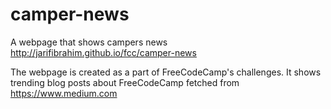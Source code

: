 # camper-news
A webpage that shows campers news http://jarifibrahim.github.io/fcc/camper-news

The webpage is created as a part of FreeCodeCamp's challenges. It shows trending blog posts about FreeCodeCamp fetched from https://www.medium.com

